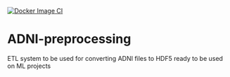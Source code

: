 [![Docker Image CI](https://github.com/PiterDaCosta/ADNI-preprocessing/actions/workflows/docker-image.yml/badge.svg)](https://github.com/PiterDaCosta/ADNI-preprocessing/actions/workflows/docker-image.yml)

# ADNI-preprocessing
ETL system to be used for converting ADNI files to HDF5 ready to be used on ML projects
